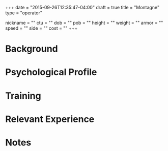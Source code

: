 +++
date = "2015-09-26T12:35:47-04:00"
draft = true
title = "Montagne"
type = "operator"

nickname = ""
ctu = ""
dob = ""
pob = ""
height = ""
weight = ""
armor = ""
speed = ""
side = ""
cost = ""
+++

# Background

# Psychological Profile

# Training

# Relevant Experience

# Notes
